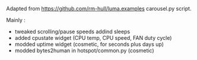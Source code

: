 Adapted from https://github.com/rm-hull/luma.examples carousel.py script.

Mainly :
- tweaked scrolling/pause speeds addind sleeps
- added cpustate widget (CPU temp, CPU speed, FAN duty cycle)
- modded uptime widget (cosmetic, for seconds plus days up)
- modded bytes2human in hotspot/common.py (cosmetic)
